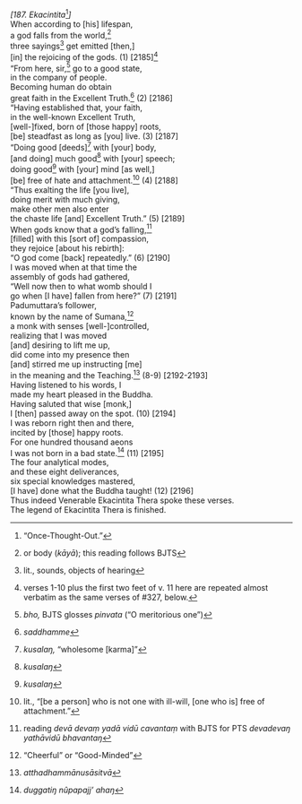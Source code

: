 *\[187. Ekacintita*[^1]*\]*  
When according to \[his\] lifespan,  
a god falls from the world,[^2]  
three sayings[^3] get emitted \[then,\]  
\[in\] the rejoicing of the gods. (1) \[2185\][^4]  
“From here, sir,[^5] go to a good state,  
in the company of people.  
Becoming human do obtain  
great faith in the Excellent Truth.[^6] (2) \[2186\]  
“Having established that, your faith,  
in the well-known Excellent Truth,  
\[well-\]fixed, born of \[those happy\] roots,  
\[be\] steadfast as long as \[you\] live. (3) \[2187\]  
“Doing good \[deeds\][^7] with \[your\] body,  
\[and doing\] much good[^8] with \[your\] speech;  
doing good[^9] with \[your\] mind \[as well,\]  
\[be\] free of hate and attachment.[^10] (4) \[2188\]  
“Thus exalting the life \[you live\],  
doing merit with much giving,  
make other men also enter  
the chaste life \[and\] Excellent Truth.” (5) \[2189\]  
When gods know that a god’s falling,[^11]  
\[filled\] with this \[sort of\] compassion,  
they rejoice \[about his rebirth\]:  
“O god come \[back\] repeatedly.” (6) \[2190\]  
I was moved when at that time the  
assembly of gods had gathered,  
“Well now then to what womb should I  
go when \[I have\] fallen from here?” (7) \[2191\]  
Padumuttara’s follower,  
known by the name of Sumana,[^12]  
a monk with senses \[well-\]controlled,  
realizing that I was moved  
\[and\] desiring to lift me up,  
did come into my presence then  
\[and\] stirred me up instructing \[me\]  
in the meaning and the Teaching.[^13] (8-9) \[2192-2193\]  
Having listened to his words, I  
made my heart pleased in the Buddha.  
Having saluted that wise \[monk,\]  
I \[then\] passed away on the spot. (10) \[2194\]  
I was reborn right then and there,  
incited by \[those\] happy roots.  
For one hundred thousand aeons  
I was not born in a bad state.[^14] (11) \[2195\]  
The four analytical modes,  
and these eight deliverances,  
six special knowledges mastered,  
\[I have\] done what the Buddha taught! (12) \[2196\]  
Thus indeed Venerable Ekacintita Thera spoke these verses.  
The legend of Ekacintita Thera is finished.  
[^1]: “Once-Thought-Out.”  
[^2]: or body (*kāyā*); this reading follows BJTS  
[^3]: lit., sounds, objects of hearing  
[^4]: verses 1-10 plus the first two feet of v. 11 here are repeated
    almost verbatim as the same verses of \#327, below.  
[^5]: *bho,* BJTS glosses *pinvata* (“O meritorious one”)  
[^6]: *saddhamme*  
[^7]: *kusalaŋ,* “wholesome \[karma\]”  
[^8]: *kusalaŋ*  
[^9]: *kusalaŋ*  
[^10]: lit., “\[be a person\] who is not one with ill-will, \[one who
    is\] free of attachment.”  
[^11]: reading *devā devaṃ yadā vidū cavantaṃ* with BJTS for PTS
    *devadevaŋ yathāvidū bhavantaŋ*  
[^12]: “Cheerful” or “Good-Minded”  
[^13]: *atthadhammānusāsitvā*  
[^14]: *duggatiŋ nûpapajj’ ahaŋ*
